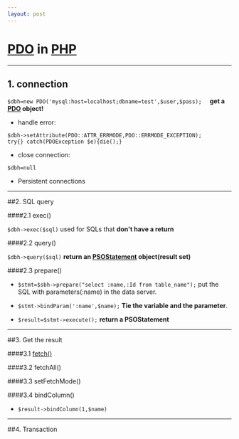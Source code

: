 ```yaml
---
layout: post
---
```

#  [PDO](http://www.php.net/manual/en/book.pdo.php) in [PHP](http://php.net/manual/en/index.php)

***

## 1. connection  

`$dbh=new PDO('mysql:host=localhost;dbname=test',$user,$pass);  ` **get a [PDO](http://php.net/manual/en/class.pdo.php) object!**

* handle error:  

`$dbh->setAttribute(PDO::ATTR_ERRMODE,PDO::ERRMODE_EXCEPTION);`  
`try{} catch(PDOException $e){die();}`

* close connection:

`$dbh=null`

* Persistent connections

***
##2.  SQL query

####2.1  exec()  

`$dbh->exec($sql)`  used for SQLs that **don't have a return**

####2.2 query()  

`$dbh->query($sql)`  **return an [PSOStatement](http://php.net/PDOStatement) object(result set)**

####2.3 prepare()

* `$stmt=$sbh->prepare("select :name,:Id from table_name");` put the SQL with parameters(:name) in the data server.  

* `$stmt->bindParam(':name',$name);` **Tie the variable and the parameter**.  
* `$result=$stmt->execute();` **return a PSOStatement**
***
##3. Get the result

####3.1 [fetch()](http://php.net/manual/en/pdostatement.fetch.php)  

####3.2 fetchAll()

####3.3 setFetchMode()  

####3.4 bindColumn()  
* `$result->bindColumn(1,$name)`  
****
##4. Transaction
